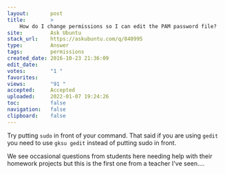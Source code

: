 ```yaml
---
layout:       post
title:        >
    How do I change permissions so I can edit the PAM password file?
site:         Ask Ubuntu
stack_url:    https://askubuntu.com/q/840995
type:         Answer
tags:         permissions
created_date: 2016-10-23 21:36:09
edit_date:    
votes:        "1 "
favorites:    
views:        "91 "
accepted:     Accepted
uploaded:     2022-01-07 19:24:26
toc:          false
navigation:   false
clipboard:    false
---
```


Try putting `sudo` in front of your command. That said if you are using `gedit` you need to use `gksu gedit` instead of putting sudo in front.

We see occasional questions from students here needing help with their homework projects but this is the first one from a teacher I've seen....
